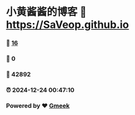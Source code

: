 # 小黄酱酱的博客 :link: https://SaVeop.github.io 
### :page_facing_up: [16](https://SaVeop.github.io/tag.html) 
### :speech_balloon: 0 
### :hibiscus: 42892 
### :alarm_clock: 2024-12-24 00:47:10 
### Powered by :heart: [Gmeek](https://github.com/Meekdai/Gmeek)
